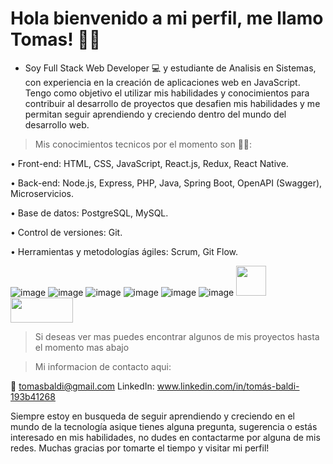 # Hola bienvenido a mi perfil, me llamo Tomas! 🙋‍♂️ 

- Soy Full Stack Web Developer 💻 y estudiante de Analisis en Sistemas, con experiencia en la creación de aplicaciones web en JavaScript. Tengo como objetivo el utilizar mis habilidades y conocimientos para contribuir al desarrollo de proyectos que desafien mis habilidades y me permitan seguir aprendiendo y creciendo dentro del mundo del desarrollo web.

> Mis conocimientos tecnicos por el momento son 👨‍💻:

• Front-end: HTML, CSS, JavaScript, React.js, Redux, React Native.

• Back-end: Node.js, Express, PHP, Java, Spring Boot, OpenAPI (Swagger), Microservicios.

• Base de datos: PostgreSQL, MySQL.

• Control de versiones: Git.

• Herramientas y metodologías ágiles: Scrum, Git Flow.

![image](https://github.com/TomiB98/Tomas-Baldi/assets/112419982/e745e823-14f2-4a10-8fd9-b8c433c91fff) ![image](https://github.com/TomiB98/Tomas-Baldi/assets/112419982/c8b63429-c814-4024-b3da-a4e19bcc9ab2) ![image](https://github.com/TomiB98/Tomas-Baldi/assets/112419982/a53a87f3-96e6-4a4e-af31-1bb2dd5d5f5e) ![image](https://github.com/TomiB98/Tomas-Baldi/assets/112419982/dd8fa2dc-8035-4e2e-9f87-cd5df7e7dd89) ![image](https://github.com/TomiB98/Tomas-Baldi/assets/112419982/24307a10-51c6-4a84-8856-625cce0e2899) ![image](https://github.com/TomiB98/Tomas-Baldi/assets/112419982/2b19d7ca-ce20-45bf-8b1d-620f05028b3c)
<img src="https://github.com/user-attachments/assets/229fedfa-7d2b-43e6-9dfb-9187cfa853dc" width="48" height="48">
<img src="https://github.com/user-attachments/assets/bb8bad1b-5da9-44f5-b529-22ecc3d805f5" width="100" height="40">












> Si deseas ver mas puedes encontrar algunos de mis proyectos hasta el momento mas abajo

> Mi informacion de contacto aqui:

📧 tomasbaldi@gmail.com
LinkedIn: www.linkedin.com/in/tomás-baldi-193b41268


Siempre estoy en busqueda de seguir aprendiendo y creciendo en el mundo de la tecnología asique tienes alguna pregunta, sugerencia o estás interesado en mis habilidades, no dudes en contactarme por alguna de mis redes. Muchas gracias por tomarte el tiempo y visitar mi perfil!
